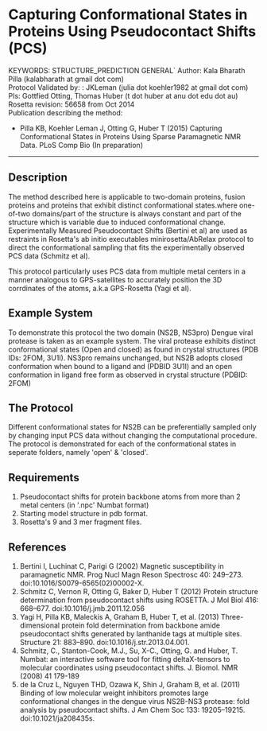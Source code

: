 Capturing Conformational States in Proteins Using Pseudocontact Shifts (PCS)
============================================================================
KEYWORDS: STRUCTURE_PREDICTION GENERAL`
Author: Kala Bharath Pilla (kalabharath at gmail dot com)  
Protocol Validated by: : JKLeman (julia dot koehler1982 at gmail dot com)  
PIs: Gottfied Otting, Thomas Huber (t dot huber at anu dot edu dot au)  
Rosetta revision: 56658 from Oct 2014  
Publication describing the method:

* Pilla KB, Koehler Leman J, Otting G, Huber T (2015) Capturing Conformational 
  States in Proteins Using Sparse Paramagnetic NMR Data. PLoS Comp Bio (In 
  preparation)

---

Description
-----------

The method described here is applicable to two-domain proteins, fusion proteins and proteins that exhibit distinct conformational states.where  one-of-two domains/part of the structure is always constant and part of the structure which is variable due to induced conformational change. Experimentally Measured Pseudocontact Shifts (Bertini et al) are used as restraints in Rosetta's ab initio executables minirosetta/AbRelax protocol to direct the conformational sampling that fits the experimentally observed PCS data (Schmitz et al).

This protocol particularly uses PCS data from multiple metal centers in a manner analogous to GPS-satellites to accurately position the 3D corrdinates of the atoms, a.k.a GPS-Rosetta (Yagi et al).

Example System
--------------

To demonstrate this protocol the two domain (NS2B, NS3pro) Dengue viral protease is taken as an example system. The viral protease exhibits distinct conformational states (Open and closed) as found in crystal structures (PDB IDs: 2FOM, 3U1I). NS3pro remains unchanged, but NS2B adopts closed conformation when bound to a ligand and (PDBID 3U1I) and an open conformation in ligand free form as observed in crystal structure (PDBID: 2FOM)

The Protocol
------------

Different conformational states for NS2B can be preferentially sampled only by changing input PCS data without changing the computational procedure. The protocol is demonstrated for each of the conformational states in seperate folders, namely 'open' & 'closed'.


Requirements
------------

1. Pseudocontact shifts for protein backbone atoms from more than 2 metal centers (in '.npc' Numbat format)
2. Starting model structure in pdb format.
3. Rosetta's 9 and 3 mer fragment files.

References
----------

1. Bertini I, Luchinat C, Parigi G (2002) Magnetic susceptibility in paramagnetic NMR. Prog Nucl Magn Reson Spectrosc 40: 249–273. doi:10.1016/S0079-6565(02)00002-X.
2. Schmitz C, Vernon R, Otting G, Baker D, Huber T (2012) Protein structure determination from pseudocontact shifts using ROSETTA. J Mol Biol 416: 668–677. doi:10.1016/j.jmb.2011.12.056
3. Yagi H, Pilla KB, Maleckis A, Graham B, Huber T, et al. (2013) Three-dimensional protein fold determination from backbone amide pseudocontact shifts generated by lanthanide tags at multiple sites. Structure 21: 883–890. doi:10.1016/j.str.2013.04.001.
4. Schmitz, C., Stanton-Cook, M.J., Su, X-C., Otting, G. and Huber, T. Numbat: an interactive software tool for fitting deltaX-tensors to molecular coordinates using pseudocontact shifts. J. Biomol. NMR (2008) 41 179-189
5. de la Cruz L, Nguyen THD, Ozawa K, Shin J, Graham B, et al. (2011) Binding of low molecular weight inhibitors promotes large conformational changes in the dengue virus NS2B-NS3 protease: fold analysis by pseudocontact shifts. J Am Chem Soc 133: 19205–19215. doi:10.1021/ja208435s.

